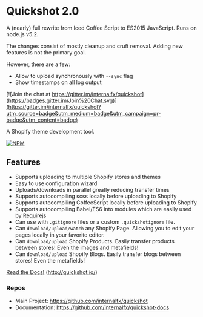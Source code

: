 # Quickshot 2.0

A (nearly) full rewrite from Iced Coffee Script to ES2015 JavaScript. Runs on node.js v5.2.

The changes consist of mostly cleanup and cruft removal. Adding new features is not the primary goal.

However, there are a few:

- Allow to upload synchronously with `--sync` flag
- Show timestamps on all log output

[![Join the chat at https://gitter.im/internalfx/quickshot](https://badges.gitter.im/Join%20Chat.svg)](https://gitter.im/internalfx/quickshot?utm_source=badge&utm_medium=badge&utm_campaign=pr-badge&utm_content=badge)

A Shopify theme development tool.

[![NPM](https://nodei.co/npm/quickshot.png?downloads=true&downloadRank=true&stars=true)](https://npmjs.org/package/quickshot)

## Features

- Supports uploading to multiple Shopify stores and themes
- Easy to use configuration wizard
- Uploads/downloads in parallel greatly reducing transfer times
- Supports autocompiling scss locally before uploading to Shopify
- Supports autocompiling CoffeeScript locally before uploading to Shopify
- Supports autocompiling Babel/ES6 into modules which are easily used by Requirejs
- Can use with `.gitignore` files or a custom `.quickshotignore` file.
- Can `download/upload/watch` any Shopify Page. Allowing you to edit your pages locally in your favorite editor.
- Can `download/upload` Shopify Products. Easily transfer products between stores! Even the images and metafields!
- Can `download/upload` Shopify Blogs. Easily transfer blogs between stores! Even the metafields!

[Read the Docs!](http://quickshot.io/) (http://quickshot.io/)


### Repos
- Main Project: https://github.com/internalfx/quickshot
- Documentation: https://github.com/internalfx/quickshot-docs
